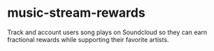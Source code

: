 # music-stream-rewards
Track and account users song plays on Soundcloud so they can earn fractional rewards while supporting their favorite artists.
